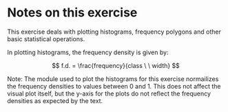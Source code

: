 # Notes on this exercise

This exercise deals with plotting histograms, frequency polygons and other basic statistical operations.

In plotting histograms, the frequency density is given by:

$$ f.d. = \frac{frequency}{class \ \ width} $$

Note: The module used to plot the histograms for this exercise normailizes the frequency densities to values between 0 and 1. This does not affect the visual plot itself, but the y-axis for the plots do not reflect the frequency densities as expected by the text.
